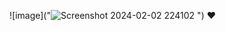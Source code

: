 

![image]("![Screenshot 2024-02-02 224102](https://github.com/Nermin-m/youtubeCloneAppp/assets/58363422/daaa4cff-054c-4315-8670-978596c97f5f.png)
") ❤



 
